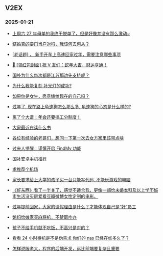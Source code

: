 ## V2EX 
### 2025-01-21

+ [上周六 27 年母单的我终于脱单了，但是好像并没有那么激动~](https://www.v2ex.com/t/1106352)

+ [结婚真的要门当户对吗，我该何去何从？](https://www.v2ex.com/t/1106344)

+ [[老话题] ， 新手开车上高速回家过年，需要注意哪些事项](https://www.v2ex.com/t/1106393)

+ [🧧 [领红包封面] 祝 V 友们：蛇年大吉，财运亨通！](https://www.v2ex.com/t/1106447)

+ [国补为什么每次都是江苏那边先支持呢？](https://www.v2ex.com/t/1106357)

+ [为什么我能复刻 补光灯的成功?](https://www.v2ex.com/t/1106325)

+ [如果你是女生，愿意嫁给现在的自己吗？](https://www.v2ex.com/t/1106431)

+ [过年了, 现在路上龟速狗怎么那么多, 龟速狗的心态是什么样的?](https://www.v2ex.com/t/1106474)

+ [离了个大谱！年会还要搞工分制度！](https://www.v2ex.com/t/1106451)

+ [大家最近在读什么书](https://www.v2ex.com/t/1106658)

+ [各位有经验的老哥们，想问一下第一次去女方家里该带点啥](https://www.v2ex.com/t/1106655)

+ [过来人提醒：谨慎开启 FindMy 功能](https://www.v2ex.com/t/1106545)

+ [国补安卓手机推荐](https://www.v2ex.com/t/1106415)

+ [求推荐个机场](https://www.v2ex.com/t/1106673)

+ [家长要求给上大学的孩子买一台只能写代码, 不能玩游戏的电脑](https://www.v2ex.com/t/1106683)

+ [《好东西》看了一半关了，感觉不适合我，更像一部给未婚本科及以上学历城市生活没买房爱看豆瓣微博女性定制的电影。](https://www.v2ex.com/t/1106585)

+ [过年提前回家，大家的请假理由是什么？才能体现自己是“好”员工](https://www.v2ex.com/t/1106689)

+ [媳妇给娘家买麻将机，不赞同咋办](https://www.v2ex.com/t/1106558)

+ [孩子不给手机就不吃饭，不高兴是对的？](https://www.v2ex.com/t/1106695)

+ [看看 24 小时待机是不是伪需求 你们的 nas 已经在线多久了？](https://www.v2ex.com/t/1106750)

+ [怎样说服老大，程序的后端开发，远比前端要复杂且重要](https://www.v2ex.com/t/1106684)

